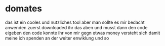 # domates 
das ist ein cooles und nutzliches tool aber man sollte es mir bedacht anwenden
zuerst downloaded ihr das aben und musst dann den code eigeben den code konnte ihr von mir gegn etwas money 
versteht sich damit meine ich spenden an der weiter enwiklung und so
